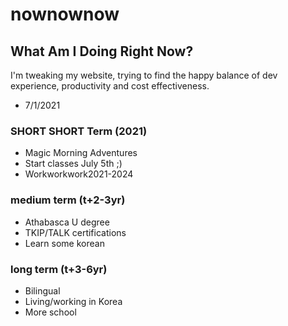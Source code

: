# nownownow
 
## What Am I Doing Right Now?
 
I'm tweaking my website, trying to find the happy balance of dev experience, productivity and cost effectiveness. 
 
- 7/1/2021
 
### SHORT SHORT Term (2021)
 
- Magic Morning Adventures
- Start classes July 5th ;) 
- Workworkwork2021-2024
    
### medium term (t+2-3yr)
 
- Athabasca U degree
- TKIP/TALK certifications
- Learn some korean
 
### long term (t+3-6yr)
 
- Bilingual
- Living/working in Korea
- More school 